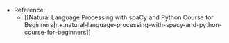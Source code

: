 

- Reference:
  - [[Natural Language Processing with spaCy and Python Course for Beginners|r.+.natural-language-processing-with-spacy-and-python-course-for-beginners]]
